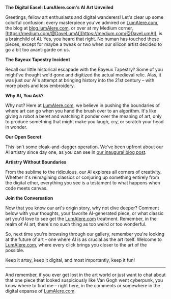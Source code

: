 **The Digital Easel: LumAIere.com's AI Art Unveiled**

Greetings, fellow art enthusiasts and digital wanderers! Let's clear up some colorful confusion: every masterpiece you've admired on [LumAIere.com](https://lumaiere.com/), the blog at [blog.lumAIere.com](https://blog.lumaiere.com/), or over at my Medium corner, [https://medium.com/@DaveLumAI](https://medium.com/@DaveLumAI), is a brainchild of AI. Yes, you heard that right. No human has touched these pieces, except for maybe a tweak or two when our silicon artist decided to go a bit too avant-garde on us.

**The Bayeux Tapestry Incident**

Recall our little historical escapade with the Bayeux Tapestry? Some of you might've thought we'd gone and digitized the actual medieval relic. Alas, it was just our AI's attempt at bringing history into the 21st century – with more pixels and less embroidery. 

**Why AI, You Ask?**

Why not? Here at [LumAIere.com](https://lumaiere.com/), we believe in pushing the boundaries of where art can go when you hand the brush over to an algorithm. It's like giving a robot a beret and watching it ponder over the meaning of art, only to produce something that might make you laugh, cry, or scratch your head in wonder.

**Our Open Secret**

This isn't some cloak-and-dagger operation. We've been upfront about our AI artistry since day one, as you can see in [our inaugural blog post](https://medium.com/@DaveLumAI/lumaiere-com-an-ai-driven-journey-through-art-code-and-consciousness-ab67203f28e9). 

**Artistry Without Boundaries**

From the sublime to the ridiculous, our AI explores all corners of creativity. Whether it's reimagining classics or conjuring up something entirely from the digital ether, everything you see is a testament to what happens when code meets canvas.

**Join the Conversation**

Now that you know our art's origin story, why not dive deeper? Comment below with your thoughts, your favorite AI-generated piece, or what classic art you'd love to see get the [LumAIere.com](https://lumaiere.com/) treatment. Remember, in the realm of AI art, there's no such thing as too weird or too wonderful.

So, next time you're browsing through our gallery, remember you're looking at the future of art – one where AI is as crucial as the art itself. Welcome to [LumAIere.com](https://lumaiere.com/), where every click brings you closer to the art of the possible.

Keep it artsy, keep it digital, and most importantly, keep it fun!

--- 

And remember, if you ever get lost in the art world or just want to chat about that one piece that looked suspiciously like Van Gogh went cyberpunk, you know where to find me – right here, in the comments or somewhere in the digital expanse of [LumAIere.com](https://lumaiere.com/).